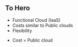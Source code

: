 ---
---
## To Hero

- Functional Cloud (IaaS)
- Costs similar to Public clouds
- Flexibility


<aside class="notes">
  <ul>
    <li>Cost = Public cloud</li>
  </ul>
</aside>
